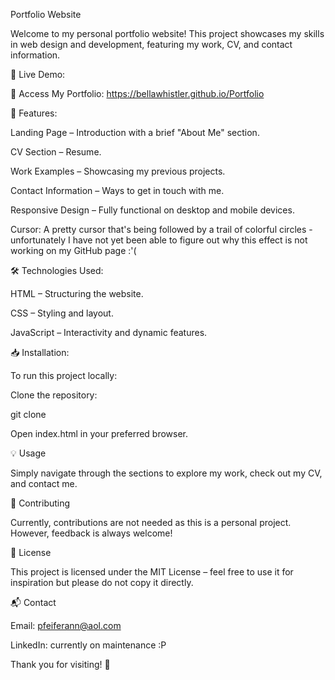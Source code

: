 Portfolio Website

Welcome to my personal portfolio website! This project showcases my skills in web design and development, featuring my work, CV, and contact information.

🚀 Live Demo:

🔗 Access My Portfolio: https://bellawhistler.github.io/Portfolio

📌 Features:

Landing Page – Introduction with a brief "About Me" section.

CV Section – Resume.

Work Examples – Showcasing my previous projects.

Contact Information – Ways to get in touch with me.

Responsive Design – Fully functional on desktop and mobile devices.

Cursor: A pretty cursor that's being followed by a trail of colorful circles - unfortunately I have not yet been able to figure out why this effect is not working on my GitHub page :'(

🛠️ Technologies Used:

HTML – Structuring the website.

CSS – Styling and layout.

JavaScript – Interactivity and dynamic features.

📥 Installation:

To run this project locally:

Clone the repository:

git clone <repository-url>

Open index.html in your preferred browser.

💡 Usage

Simply navigate through the sections to explore my work, check out my CV, and contact me.

🤝 Contributing

Currently, contributions are not needed as this is a personal project. However, feedback is always welcome!

📜 License

This project is licensed under the MIT License – feel free to use it for inspiration but please do not copy it directly.

📬 Contact

Email: pfeiferann@aol.com

LinkedIn: currently on maintenance :P

Thank you for visiting! 🚀
